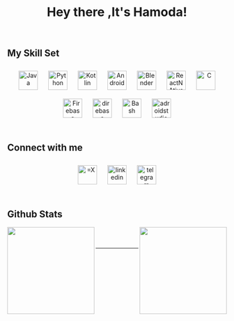  
  

# <div align="center"> Hey there ,It's Hamoda! </div>  
<br/>  

## My Skill Set  
<div align="center">  
<a href="https://www.java.com/" target="_blank"><img style="margin: 10px" src="https://profilinator.rishav.dev/skills-assets/java-original-wordmark.svg" alt="Java" height="44" /></a>  
<a href="https://www.python.org/" target="_blank"><img style="margin: 10px" src="https://profilinator.rishav.dev/skills-assets/python-original.svg" alt="Python" height="44" /></a>  
<a href="https://kotlinlang.org/" target="_blank"><img style="margin: 10px" src="https://profilinator.rishav.dev/skills-assets/kotlinlang-icon.svg" alt="Kotlin" height="44" /></a>  
<a href="https://www.android.com/intl/en_in/" target="_blank"><img style="margin: 10px" src="https://profilinator.rishav.dev/skills-assets/android-original-wordmark.svg" alt="Android" height="44" /></a>  
 <a href="https://www.blender.org/" target="_blank"><img style="margin: 10px" src="https://profilinator.rishav.dev/skills-assets/blender_community_badge_white.svg" alt="Blender" height="44" /></a>  
<a href="https://reactnative.dev/" target="_blank"><img style="margin: 10px" src="https://upload.wikimedia.org/wikipedia/commons/a/a7/React-icon.svg" alt="ReactNAtive" height="44" /></a>  
<a href="https://www.cprogramming.com/" target="_blank"><img style="margin: 10px" src="https://profilinator.rishav.dev/skills-assets/c-original.svg" alt="C" height="44" /></a>  
<a href="https://firebase.google.com/" target="_blank"><img style="margin: 10px" src="https://profilinator.rishav.dev/skills-assets/firebase.png" alt="Firebase" height="44" /></a>  
 <a  target="_blank"><img style="margin: 10px" src="https://www.svgrepo.com/show/354381/sqlite.svg" alt="direbase" height="44" /></a>  
<a href="https://www.gnu.org/software/bash/" target="_blank"><img style="margin: 10px" src="https://profilinator.rishav.dev/skills-assets/gnu_bash-icon.svg" alt="Bash" height="44" /></a>  
<a href="https://developer.android.com/studio?gad_source=1&gclid=Cj0KCQjwq_G1BhCSARIsACc7NxqZNcwsJm7rTfiYlrdA-E9StAY2gowwzcV3inSlx9egn9LQNpzSm7UaAhEKEALw_wcB&gclsrc=aw.ds"  target="_blank"><img style="margin: 10px" src="https://upload.wikimedia.org/wikipedia/commons/5/55/Android_Studio_Logo_%282023%29.svg" alt="adroidstudio" height="44" /></a>

</div>

<br/>  


## Connect with me  
<div align="center">
<a href="https://twitter.com/amBenzina" target="_blank">
<img style="margin: 10px" src="https://seeklogo.com/images/T/twitter-x-logo-101C7D2420-seeklogo.com.png" alt="=X" height="44" /></a>
<a href="https://linkedin.com/in/benzina-mohamed-844051297" target="_blank">
<img style="margin: 10px" src="https://seeklogo.com/images/L/linkedin-new-2020-logo-E14A5D55ED-seeklogo.com.png" alt="linkedin" height="44" /></a>
  <a href="https://t.me/Hamodxd" target="_blank">
<img style="margin: 10px" src="https://static-00.iconduck.com/assets.00/telegram-icon-512x511-u53v26tn.png" alt="telegram" height="44" /></a>  
</div>  
  

<br/>  


## Github Stats  
<div align="center "  >
<img src="https://github-readme-stats.vercel.app/api?username=benzinamohamed&show_icons=true&count_private=true&theme=tokyonight" align="left"  height ="200"/>  
<img src="https://github-readme-stats.vercel.app/api/top-langs/?username=benzinamohamed&layout=compact&theme=tokyonight" align="right" height ="200"/>  
</div>

<br/>  

<br />

----
